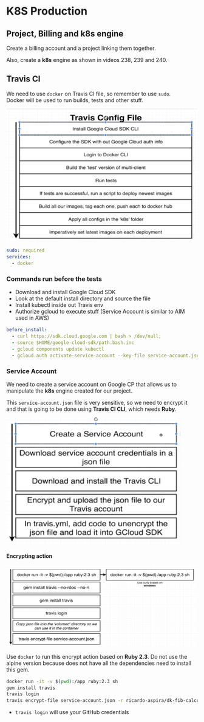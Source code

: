 # K8S Production

## Project, Billing and k8s engine

Create a billing account and a project linking them together.

Also, create a **k8s** engine as shown in videos 238, 239 and 240.

## Travis CI

We need to use `docker` on Travis CI file, so remember to use `sudo`.<br/>
Docker will be used to run builds, tests and other stuff.

![Travis CI Config File](./images/k8s-travis-ci-01.png)

```yaml
sudo: required
services:
  - docker
```

### Commands run before the tests
*  Download and install Google Cloud SDK
*  Look at the default install directory and source the file
*  Install kubectl inside out Travis env
*  Authorize gcloud to execute stuff (Service Account is similar to AIM used in AWS)

```yaml
before_install:
  - curl https://sdk.cloud.google.com | bash > /dev/null;
  - source $HOME/google-cloud-sdk/path.bash.inc
  - gcloud components update kubectl
  - gcloud auth activate-service-account --key-file service-account.json
```

### Service Account

We need to create a service account on Google CP that allows us to manipulate the **k8s** engine created for our project.

This `service-account.json` file is very sensitive, so we need to encrypt it and that is going to be done using **Travis CI CLI**, which needs **Ruby**.

![Encrypt file](./images/k8s-travis-ci-02.png)

#### Encrypting action

![Encrypt file](./images/k8s-travis-ci-03.png)

Use `docker` to run this encrypt action based on **Ruby 2.3**. Do not use the alpine version because does not have all the dependencies need to install this gem.

```bash
docker run -it -v $(pwd):/app ruby:2.3 sh
gem install travis
travis login 
travis encrypt-file service-account.json -r ricardo-aspira/dk-fib-calculator-k8s
```

*  `travis login` will use your GitHub credentials
